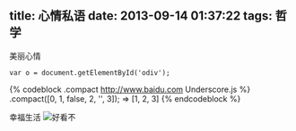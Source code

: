title: 心情私语
date: 2013-09-14 01:37:22
tags: 哲学
---
美丽心情
```[javascript][jquery][http://www.leho.com][乐活]
var o = document.getElementById('odiv');

```

{% codeblock .compact http://www.baidu.com Underscore.js %}
.compact([0, 1, false, 2, '', 3]);
=> [1, 2, 3]
{% endcodeblock %}
<!-- more -->
幸福生活
![好看不](http://ww2.sinaimg.cn/large/5e8cb366jw1e62o63tkv3j20dh078q5a.jpg)